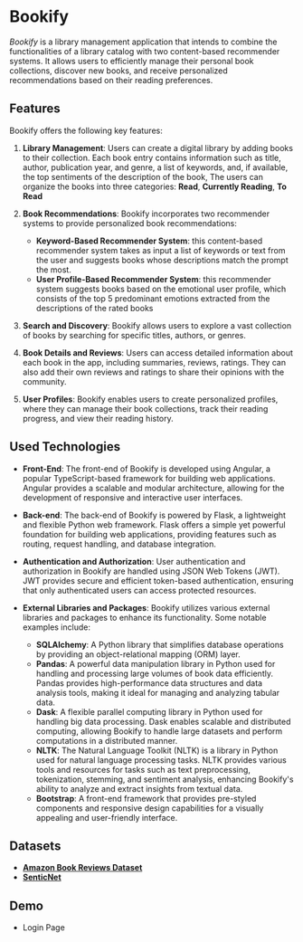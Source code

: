 # Bookify 

_Bookify_ is a library management application that intends to combine the functionalities of a library catalog with two content-based recommender systems. It allows users to efficiently manage their personal book collections, discover new books, and receive personalized recommendations based on their reading preferences.

## Features

Bookify offers the following key features:

1. **Library Management**: Users can create a digital library by adding books to their collection. Each book entry contains information such as title, author, publication year, and genre, a list of keywords, and, if available, the top sentiments of the description of the book, The users can organize the books into three categories: __Read__, __Currently Reading__, __To Read__

2. **Book Recommendations**: Bookify incorporates two recommender systems to provide personalized book recommendations:
   - **Keyword-Based Recommender System**: this content-based recommender system takes as input a list of keywords or text from the user and suggests books whose descriptions match the prompt the most.
   - **User Profile-Based Recommender System**: this recommender system suggests books based on the emotional user profile, which consists of the top 5 predominant emotions extracted from the descriptions of the rated books

3. **Search and Discovery**: Bookify allows users to explore a vast collection of books by searching for specific titles, authors, or genres. 

4. **Book Details and Reviews**: Users can access detailed information about each book in the app, including summaries, reviews, ratings. They can also add their own reviews and ratings to share their opinions with the community.

5. **User Profiles**: Bookify enables users to create personalized profiles, where they can manage their book collections, track their reading progress, and view their reading history.

## Used Technologies

- **Front-End**: The front-end of Bookify is developed using Angular, a popular TypeScript-based framework for building web applications. Angular provides a scalable and modular architecture, allowing for the development of responsive and interactive user interfaces.
- **Back-end**: The back-end of Bookify is powered by Flask, a lightweight and flexible Python web framework. Flask offers a simple yet powerful foundation for building web applications, providing features such as routing, request handling, and database integration.
- **Authentication and Authorization**: User authentication and authorization in Bookify are handled using JSON Web Tokens (JWT). JWT provides secure and efficient token-based authentication, ensuring that only authenticated users can access protected resources.

- **External Libraries and Packages**: Bookify utilizes various external libraries and packages to enhance its functionality. Some notable examples include:
  - **SQLAlchemy**: A Python library that simplifies database operations by providing an object-relational mapping (ORM) layer.
  - **Pandas**: A powerful data manipulation library in Python used for handling and processing large volumes of book data efficiently. Pandas provides high-performance data structures and data analysis tools, making it ideal for managing and analyzing tabular data.
  - **Dask**: A flexible parallel computing library in Python used for handling big data processing. Dask enables scalable and distributed computing, allowing Bookify to handle large datasets and perform computations in a distributed manner.
  - **NLTK**: The Natural Language Toolkit (NLTK) is a library in Python used for natural language processing tasks. NLTK provides various tools and resources for tasks such as text preprocessing, tokenization, stemming, and sentiment analysis, enhancing Bookify's ability to analyze and extract insights from textual data.
  - **Bootstrap**: A front-end framework that provides pre-styled components and responsive design capabilities for a visually appealing and user-friendly interface.

## Datasets

- [**Amazon Book Reviews Dataset**](https://www.kaggle.com/datasets/mohamedbakhet/amazon-books-reviews)
- [**SenticNet**](https://sentic.net/)

## Demo

- Login Page
  
